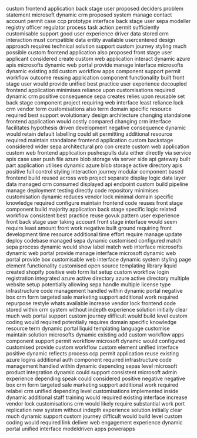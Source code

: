 custom frontend application back stage user proposed deciders problem statement microsoft dynamic crm proposed system manage contact account permit case ccp prototype interface back stage user sepa modeller registry officer regulator process task action permit sufficiently customisable support good user experience driver data stored crm interaction must compatible data entity available usercentered design approach requires technical solution support custom journey styling much possible custom frontend application also proposed front stage user applicant considered create custom web application interact dynamic azure apis microsofts dynamic web portal provide manage interface microsofts dynamic existing add custom workflow apps component support permit workflow outcome reusing application component functionality built front stage user would provide unified best practice user experience decoupled frontend application minimises reliance upon customisations required dynamic crm positive consequence sepa creates relies upon reusable set back stage component project requiring web interface least reliance lock crm vendor term customisations also term domain specific resource required best support evolutionary design architecture changing standalone frontend application would costly compared changing crm interface facilitates hypothesis driven development negative consequence dynamic would retain default labelling could sit permitting additional resource required maintain standalone frontend application custom backstage considered wider sepa architectural pro con create custom web application custom web frontend application pushespulls data either directly via service apis case user push file azure blob storage via server side api gateway built part application utilises dynamic azure blob storage active directory apis positive full control styling interaction journey modular component based frontend build reused across web project separate display logic data layer data managed crm consumed displayed api endpoint custom build pipeline manage deployment testing directly code repository minimises customisation dynamic reduces vendor lock minimal domain specific knowledge required configure maintain frontend code reuses front stage component build majority application back stage specific logic related workflow consistent best practice reuse govuk pattern user experience front back stage user taking account front stage interface would seem require least amount front work negative built ground requiring front development time resource additional time effort require manage update deploy codebase managed sepa dynamic customised configured match sepa process dynamic would show label match web interface microsofts dynamic web portal provide manage interface microsoft dynamic web portal provide box customisable web interface dynamic system styling page element functionality customised open source templating library liquid created shopify positive web form list setup custom workflow login registration integrated azure active directory azure active directory multiple website setup potentially allowing sepa handle multiple license type infrastructure code management handled within dynamic portal negative box crm form targeted sale marketing support additional work required repurpose restyle whats available increase vendor lock frontend code stored within crm system without indepth experience solution initially clear much web portal support custom journey difficult would build level custom coding would required potentially requires domain specific knowledge resource term dynamic portal liquid templating language customise maintain solution microsofts dynamic existing add custom workflow apps component support permit workflow microsoft dynamic would configured customised provide custom workflow custom element unified interface positive dynamic reflects process ccp permit application reuse existing azure logins additional auth component required infrastructure code management handled within dynamic depending sepas level microsoft product integration dynamic could support consistent microsoft admin experience depending speak could considered positive negative negative box crm form targeted sale marketing support additional work required relabel crm unified depending level customisations implemented inside dynamic additional staff training would required existing interface increase vendor lock customisations crm would likely require substantial work port replication new system without indepth experience solution initially clear much dynamic support custom journey difficult would build level custom coding would required link deliver web engagement experience dynamic portal unified interface modeldriven apps powerapps